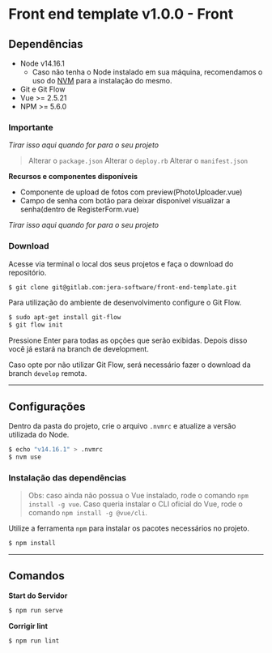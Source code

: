 # Front end template v1.0.0 - Front

## Dependências

 - Node v14.16.1
    - Caso não tenha o Node instalado em sua máquina, recomendamos o uso do [NVM](https://github.com/creationix/nvm) para a instalação do mesmo.
 - Git e Git Flow
 - Vue >= 2.5.21
 - NPM >= 5.6.0

### Importante

*Tirar isso aqui quando for para o seu projeto*

> Alterar o `package.json`
> Alterar o `deploy.rb`
> Alterar o `manifest.json`

**Recursos e componentes disponíveis**
- Componente de upload de fotos com preview(PhotoUploader.vue)
- Campo de senha com botão para deixar disponível visualizar a senha(dentro de RegisterForm.vue)

*Tirar isso aqui quando for para o seu projeto*

### Download

Acesse via terminal o local dos seus projetos e faça o download do repositório.
```bash
$ git clone git@gitlab.com:jera-software/front-end-template.git
```

Para utilização do ambiente de desenvolvimento configure o Git Flow.
```bash
$ sudo apt-get install git-flow
$ git flow init
```
Pressione Enter para todas as opções que serão exibidas. Depois disso você já estará na branch de development.

Caso opte por não utilizar Git Flow, será necessário fazer o download da branch `develop` remota.

---------------

## Configurações

Dentro da pasta do projeto, crie o arquivo `.nvmrc` e atualize a versão utilizada do Node.
```bash
$ echo "v14.16.1" > .nvmrc
$ nvm use
```

### Instalação das dependências
> Obs: caso ainda não possua o Vue instalado, rode o comando `npm install -g vue`.
> Caso queria instalar o CLI oficial do Vue, rode o comando `npm install -g @vue/cli`.

Utilize a ferramenta `npm` para instalar os pacotes necessários no projeto.
```bash
$ npm install
```

---------------

## Comandos

**Start do Servidor**
```bash
$ npm run serve
```

**Corrigir lint**
```bash
$ npm run lint
```
